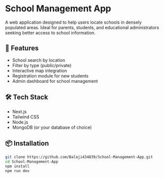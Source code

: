 # School Management App

A web application designed to help users locate schools in densely populated areas. Ideal for parents, students, and educational administrators seeking better access to school information.

## 🚀 Features
- School search by location
- Filter by type (public/private)
- Interactive map integration
- Registration module for new students
- Admin dashboard for school management

## 🛠️ Tech Stack
- Next.js
- Tailwind CSS
- Node.js
- MongoDB (or your database of choice)

## 📦 Installation
```bash
git clone https://github.com/Balaji434839/School-Management-App.git
cd School-Management-App
npm install
npm run dev
